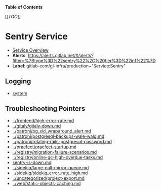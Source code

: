 <!-- MARKER: do not edit this section directly. Edit services/service-catalog.yml then run scripts/generate-docs -->

**Table of Contents**

[[_TOC_]]

#  Sentry Service
* [Service Overview](https://dashboards.gitlab.net/d/sentry-main/sentry-overview)
* **Alerts**: https://alerts.gitlab.net/#/alerts?filter=%7Btype%3D%22sentry%22%2C%20tier%3D%22inf%22%7D
* **Label**: gitlab-com/gl-infra/production~"Service:Sentry"

## Logging

* [system](https://log.gprd.gitlab.net/goto/b4618f79f80f44cb21a32623a275a0e6)

## Troubleshooting Pointers

* [../frontend/high-error-rate.md](../frontend/high-error-rate.md)
* [../gitaly/gitaly-down.md](../gitaly/gitaly-down.md)
* [../patroni/pg_xid_wraparound_alert.md](../patroni/pg_xid_wraparound_alert.md)
* [../patroni/postgresql-backups-wale-walg.md](../patroni/postgresql-backups-wale-walg.md)
* [../patroni/rotating-rails-postgresql-password.md](../patroni/rotating-rails-postgresql-password.md)
* [../praefect/praefect-startup.md](../praefect/praefect-startup.md)
* [../registry/migration-failure-scenarios.md](../registry/migration-failure-scenarios.md)
* [../registry/online-gc-high-overdue-tasks.md](../registry/online-gc-high-overdue-tasks.md)
* [sentry-is-down.md](sentry-is-down.md)
* [../sidekiq/large-pull-mirror-queue.md](../sidekiq/large-pull-mirror-queue.md)
* [../sidekiq/sidekiq_error_rate_high.md](../sidekiq/sidekiq_error_rate_high.md)
* [../uncategorized/project-export.md](../uncategorized/project-export.md)
* [../web/static-objects-caching.md](../web/static-objects-caching.md)
<!-- END_MARKER -->

<!-- ## Summary -->

<!-- ## Architecture -->

<!-- ## Performance -->

<!-- ## Scalability -->

<!-- ## Availability -->

<!-- ## Durability -->

<!-- ## Security/Compliance -->

<!-- ## Monitoring/Alerting -->

<!-- ## Links to further Documentation -->
